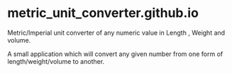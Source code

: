 # metric_unit_converter.github.io
Metric/Imperial unit converter of any numeric value in Length , Weight and volume.


A small application which will convert any given number from one form of length/weight/volume to another.

